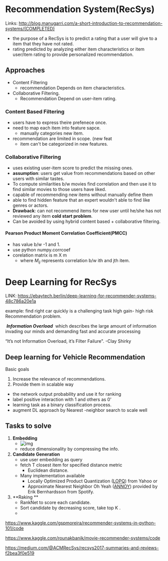 # Recommendation System(RecSys)

Links: http://blog.manugarri.com/a-short-introduction-to-recommendation-systems/(COMPLETED)

- the purpose of a RecSys is to predict a rating that a user will give to a item that they have not rated.
- rating predicted by analyzing either item characteristics or item user/item rating to provide personalized recommendation.

## Approaches
- Content Filtering
	- recommendation Depends on item characteristics.
- Collaborative Filtering.
	- Recommendation Depend on user-item rating.

### Content Based Filtering
- users have to express theire prefenece once.
-  need to map each item into feature sapce.
	- manually categories new item.
- recommendation are limited in scope. (new feat 
	- item can't be categorized in new features.

### Collaborative Filtering
- uses existing user-item score to predict the missing ones.
- **assumption**:  users get value from recommendations based on other users with similar tastes.
- To compute similarities b/w movies find correlation and then use it to find similar movies to those users have liked.
- capable of recommending new items without manually define them
- able to find hidden feature that an expert wouldn't able to find like genres or actors.
- **Drawback**: can not recommend items for new user until he/she has not reviewed any item **cold start problem**.
-  Can be avoided by using hybrid content based + collaborative filtering.

#### Pearson Product Moment Correlation Coefficient(PMCC)
- has value b/w -1 and 1.
- use python numpy.corrcoef
- corelation matrix is m X m  
   - where $M_{ij}$ represents correlation b/w ith and jth item.
# Deep Learning for RecSys

LINK: https://ebaytech.berlin/deep-learning-for-recommender-systems-48c786a20e1a

example: find right car quickly is a challenging task high gain- high risk Recommendation problem.

 ***Information Overload***  which describes the large amount of information invading our minds and demanding fast and accurate processing 

“It’s not Information Overload, it’s Filter Failure". -Clay Shirky

## Deep learning for Vehicle Recommendation

Basic goals

1. Increase the relevance of recommendations.
2. Provide them in scalable way

- the network output probability  and use it for ranking
- label positive interaction with 1 and others as 0'
- learning task as a binary classification process.
- augment DL approach by Nearest -neighbor search to scale well

## Tasks to solve

1. **Embedding**
   - ![img](https://cdn-images-1.medium.com/max/1600/1*0EGLHojSWp-xoUMNjHSQxA.png)
   - reduce dimensionality by compressing the info.
2. **Candidate Generation**
   - use user embedding as query
   - fetch T closest item for specified distance metric 
     - Euclidean distance.
   - Many implementation available
     - Locally Optimized Product Quantization ([LOPQ](https://github.com/yahoo/lopq)) from Yahoo or 
     - Approximate Nearest Neighbor Oh Yeah ([ANNOY](https://github.com/spotify/annoy)) provided by Erik Bernhardsson from Spotify.
3. **Raking **
   - RankNet to score each candidate.
   - Sort candidate by decreasing score, take top K .
   - 





https://www.kaggle.com/gspmoreira/recommender-systems-in-python-101/code

https://www.kaggle.com/rounakbanik/movie-recommender-systems/code

https://medium.com/@ACMRecSys/recsys2017-summaries-and-reviews-f2bea3f0e519

